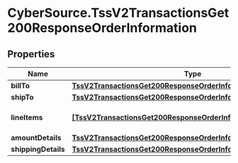 # CyberSource.TssV2TransactionsGet200ResponseOrderInformation

## Properties
Name | Type | Description | Notes
------------ | ------------- | ------------- | -------------
**billTo** | [**TssV2TransactionsGet200ResponseOrderInformationBillTo**](TssV2TransactionsGet200ResponseOrderInformationBillTo.md) |  | [optional] 
**shipTo** | [**TssV2TransactionsGet200ResponseOrderInformationShipTo**](TssV2TransactionsGet200ResponseOrderInformationShipTo.md) |  | [optional] 
**lineItems** | [**[TssV2TransactionsGet200ResponseOrderInformationLineItems]**](TssV2TransactionsGet200ResponseOrderInformationLineItems.md) | Transaction Line Item data. | [optional] 
**amountDetails** | [**TssV2TransactionsGet200ResponseOrderInformationAmountDetails**](TssV2TransactionsGet200ResponseOrderInformationAmountDetails.md) |  | [optional] 
**shippingDetails** | [**TssV2TransactionsGet200ResponseOrderInformationShippingDetails**](TssV2TransactionsGet200ResponseOrderInformationShippingDetails.md) |  | [optional] 


